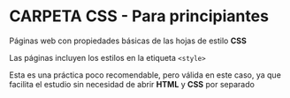 ﻿# CARPETA CSS - Para principiantes
Páginas web con propiedades básicas de las hojas de estilo **CSS**

Las páginas incluyen los estilos en la etiqueta `<style>`

Esta es una práctica poco recomendable, pero válida en este caso, ya que facilita el estudio sin necesidad de abrir **HTML** y **CSS** por separado